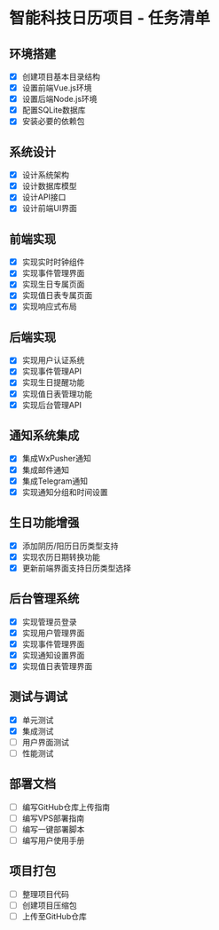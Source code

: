 # 智能科技日历项目 - 任务清单

## 环境搭建
- [x] 创建项目基本目录结构
- [x] 设置前端Vue.js环境
- [x] 设置后端Node.js环境
- [x] 配置SQLite数据库
- [x] 安装必要的依赖包

## 系统设计
- [x] 设计系统架构
- [x] 设计数据库模型
- [x] 设计API接口
- [x] 设计前端UI界面

## 前端实现
- [x] 实现实时时钟组件
- [x] 实现事件管理界面
- [x] 实现生日专属页面
- [x] 实现值日表专属页面
- [x] 实现响应式布局

## 后端实现
- [x] 实现用户认证系统
- [x] 实现事件管理API
- [x] 实现生日提醒功能
- [x] 实现值日表管理功能
- [x] 实现后台管理API

## 通知系统集成
- [x] 集成WxPusher通知
- [x] 集成邮件通知
- [x] 集成Telegram通知
- [x] 实现通知分组和时间设置

## 生日功能增强
- [x] 添加阴历/阳历日历类型支持
- [x] 实现农历日期转换功能
- [x] 更新前端界面支持日历类型选择

## 后台管理系统
- [x] 实现管理员登录
- [x] 实现用户管理界面
- [x] 实现事件管理界面
- [x] 实现通知设置界面
- [x] 实现值日表管理界面

## 测试与调试
- [x] 单元测试
- [x] 集成测试
- [ ] 用户界面测试
- [ ] 性能测试

## 部署文档
- [ ] 编写GitHub仓库上传指南
- [ ] 编写VPS部署指南
- [ ] 编写一键部署脚本
- [ ] 编写用户使用手册

## 项目打包
- [ ] 整理项目代码
- [ ] 创建项目压缩包
- [ ] 上传至GitHub仓库
